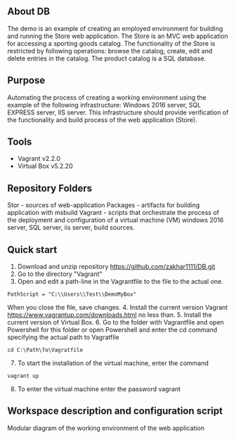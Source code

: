 ## About DB
The demo is an example of creating an employed environment for building and running the Store web application. The Store is an MVC web application for accessing a sporting goods catalog. The functionality of the Store is restricted by following operations: browse the catalog, create, edit and delete entries in the catalog. The product catalog is a SQL database.

## Purpose 
Automating the process of creating a working environment using the example of the following infrastructure: Windows 2016 server, SQL EXPRESS server, IIS server. This infrastructure should provide verification of the functionality and build process of the web application (Store).

## Tools
* Vagrant v2.2.0
* Virtual Box v5.2.20

## Repository Folders 
Stor - sources of web-application
Packages - artifacts for building application with msbuild
Vagrant - scripts that orchestrate the process of the deployment and configuration of a virtual machine (VM) windows 2016 server, SQL server, iis server, build sources.

## Quick start
1. Download and unzip repository
	https://github.com/zakhar1111/DB.git
2. Go to the directory "Vagrant"
3. Open and edit a path-line in the Vagrantfile to the file to the actual one. 
  ```
  PathScript = "C:\\Users\\Test\\DemoMyBox"
  ```
When you close the file, save changes.
4. Install the current version Vagrant https://www.vagrantup.com/downloads.html  no less than.
5. Install the current version of Virtual Box.
6. Go to the folder with Vagrantfile and open Powershell for this folder or open Powershell and enter the cd command specifying the actual path to Vagratfile
  ```
  cd C:\Path\To\Vagratfile
  ```
7. To start the installation of the virtual machine, enter the command
  ```
  vagrant up
  ```
8. To enter the virtual machine enter the password
vagrant

## Workspace description and configuration script
Modular diagram of the working environment of the web application
